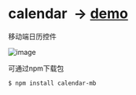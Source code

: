 # calendar  -> [demo](http://htmlpreview.github.io/?https://github.com/DMQ/calendar/blob/master/src/calendar.html)
移动端日历控件

![image](https://cloud.githubusercontent.com/assets/6860287/14552856/6b77670c-0314-11e6-959b-cb6079b6c149.png)

可通过npm下载包
```
$ npm install calendar-mb
```
